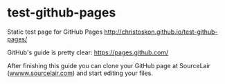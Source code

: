 # test-github-pages
Static test page for GitHub Pages http://christoskon.github.io/test-github-pages/

GitHub's guide is pretty clear: https://pages.github.com/

After finishing this guide you can clone your GitHub page at SourceLair ([wwww.sourcelair.com](www.sourcelair.com)) and start editing your files.
